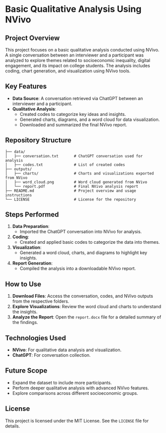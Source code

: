 # **Basic Qualitative Analysis Using NVivo**

## **Project Overview**
This project focuses on a basic qualitative analysis conducted using NVivo. A single conversation between an interviewer and a participant was analyzed to explore themes related to socioeconomic inequality, digital engagement, and its impact on college students. The analysis includes coding, chart generation, and visualization using NVivo tools.

## **Key Features**
- **Data Source**: A conversation retrieved via ChatGPT between an interviewer and a participant.
- **Qualitative Analysis**:  
  - Created codes to categorize key ideas and insights.  
  - Generated charts, diagrams, and a word cloud for data visualization.  
  - Downloaded and summarized the final NVivo report.  

## **Repository Structure**
```plaintext
├── data/
│   ├── conversation.txt       # ChatGPT conversation used for analysis
│   ├── codes.txt              # List of created codes
├── outputs/
│   ├── charts/                # Charts and visualizations exported from NVivo
│   ├── word_cloud.png         # Word cloud generated from NVivo
│   └── report.pdf             # Final NVivo analysis report
├── README.md                  # Project overview and usage instructions
└── LICENSE                    # License for the repository
```

## **Steps Performed**
1. **Data Preparation**:
   - Imported the ChatGPT conversation into NVivo for analysis.
2. **Coding**:
   - Created and applied basic codes to categorize the data into themes.
3. **Visualization**:
   - Generated a word cloud, charts, and diagrams to highlight key insights.
4. **Report Generation**:
   - Compiled the analysis into a downloadable NVivo report.


## **How to Use**
1. **Download Files**: Access the conversation, codes, and NVivo outputs from the respective folders.
2. **Explore Visualizations**: Review the word cloud and charts to understand the insights.
3. **Analyze the Report**: Open the `report.docx` file for a detailed summary of the findings.


## **Technologies Used**
- **NVivo**: For qualitative data analysis and visualization.
- **ChatGPT**: For conversation collection.


## **Future Scope**
- Expand the dataset to include more participants.
- Perform deeper qualitative analysis with advanced NVivo features.
- Explore comparisons across different socioeconomic groups.


## **License**
This project is licensed under the MIT License. See the `LICENSE` file for details.
